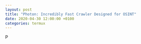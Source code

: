 ```yaml
---
layout: post
title: "Photon: Incredibly Fast Crawler Designed for OSINT"
date: 2020-04-30 12:00:00 +0100
categories: termux
---
```


P
